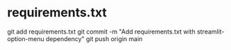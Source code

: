 # requirements.txt
git add requirements.txt
git commit -m "Add requirements.txt with streamlit-option-menu dependency"
git push origin main
